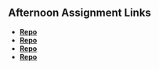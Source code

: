 ## Afternoon Assignment Links

* **[Repo](https://github.com/WackoFlaka/vue-playground)**
* **[Repo](https://github.com/WackoFlaka/winter24_gregslist_vue)**
* **[Repo](https://github.com/WackoFlaka/vue_artwork)**
* **[Repo](https://github.com/WackoFlaka/blogs_vue)**
